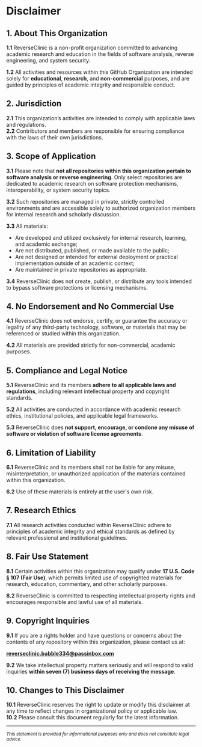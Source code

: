 # Disclaimer

## 1. About This Organization

**1.1** ReverseClinic is a non-profit organization committed to advancing academic research and education in the fields of software analysis, reverse engineering, and system security.

**1.2** All activities and resources within this GitHub Organization are intended solely for **educational**, **research**, and **non-commercial** purposes, and are guided by principles of academic integrity and responsible conduct.

## 2. Jurisdiction

**2.1** This organization’s activities are intended to comply with applicable laws and regulations.  
**2.2** Contributors and members are responsible for ensuring compliance with the laws of their own jurisdictions.

## 3. Scope of Application

**3.1** Please note that **not all repositories within this organization pertain to software analysis or reverse engineering**. Only select repositories are dedicated to academic research on software protection mechanisms, interoperability, or system security topics.

**3.2** Such repositories are managed in private, strictly controlled environments and are accessible solely to authorized organization members for internal research and scholarly discussion.

**3.3** All materials:
- Are developed and utilized exclusively for internal research, learning, and academic exchange;
- Are not distributed, published, or made available to the public;
- Are not designed or intended for external deployment or practical implementation outside of an academic context;
- Are maintained in private repositories as appropriate.

**3.4** ReverseClinic does not create, publish, or distribute any tools intended to bypass software protections or licensing mechanisms.

## 4. No Endorsement and No Commercial Use

**4.1** ReverseClinic does not endorse, certify, or guarantee the accuracy or legality of any third-party technology, software, or materials that may be referenced or studied within this organization.

**4.2** All materials are provided strictly for non-commercial, academic purposes.

## 5. Compliance and Legal Notice

**5.1** ReverseClinic and its members **adhere to all applicable laws and regulations**, including relevant intellectual property and copyright standards.

**5.2** All activities are conducted in accordance with academic research ethics, institutional policies, and applicable legal frameworks.

**5.3** ReverseClinic does **not support, encourage, or condone any misuse of software or violation of software license agreements**.

## 6. Limitation of Liability

**6.1** ReverseClinic and its members shall not be liable for any misuse, misinterpretation, or unauthorized application of the materials contained within this organization.

**6.2** Use of these materials is entirely at the user's own risk.

## 7. Research Ethics

**7.1** All research activities conducted within ReverseClinic adhere to principles of academic integrity and ethical standards as defined by relevant professional and institutional guidelines.

## 8. Fair Use Statement

**8.1** Certain activities within this organization may qualify under **17 U.S. Code § 107 (Fair Use)**, which permits limited use of copyrighted materials for research, education, commentary, and other scholarly purposes.

**8.2** ReverseClinic is committed to respecting intellectual property rights and encourages responsible and lawful use of all materials.

## 9. Copyright Inquiries

**9.1** If you are a rights holder and have questions or concerns about the contents of any repository within this organization, please contact us at:

**[reverseclinic.babble334@passinbox.com](mailto:reverseclinic.babble334@passinbox.com)**

**9.2** We take intellectual property matters seriously and will respond to valid inquiries **within seven (7) business days of receiving the message**.

## 10. Changes to This Disclaimer

**10.1** ReverseClinic reserves the right to update or modify this disclaimer at any time to reflect changes in organizational policy or applicable law.  
**10.2** Please consult this document regularly for the latest information.

---

<sup>*This statement is provided for informational purposes only and does not constitute legal advice.*</sup>